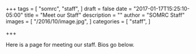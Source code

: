 +++
tags = [
  "somrc",
  "staff",
]
draft = false
date = "2017-01-17T15:25:10-05:00"
title = "Meet our Staff"
description = ""
author = "SOMRC Staff"
images = [
  "/2016/10/image.jpg",
]
categories = [
  "staff",
]

+++

Here is a page for meeting our staff. Bios go below.

